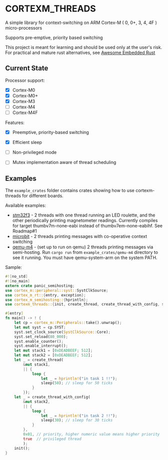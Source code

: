 # CORTEXM_THREADS

A simple library for context-switching on ARM Cortex-M ( 0, 0+, 3, 4, 4F ) micro-processors

Supports pre-emptive, priority based switching

This project is meant for learning and should be used only at the user's risk. For practical and mature
rust alternatives, see [Awesome Embedded Rust](https://github.com/rust-embedded/awesome-embedded-rust)


## Current State
Processor support:

 - [x] Cortex-M0
 - [x] Cortex-M0+
 - [x] Cortex-M3
 - [ ] Cortex-M4
 - [ ] Cortex-M4F

Features:
 - [x] Preemptive, priority-based switching
 - [x] Efficient sleep
 - [ ] Non-privileged mode
 - [ ] Mutex implementation aware of thread scheduling


## Examples
The `example_crates` folder contains crates showing how to 
use cortexm-threads for different boards.

Available examples:
 - [stm32f3](./example_crates/stm32f3) - 2 threads with one 
 thread running an LED roulette, and the other periodically
 printing magnetometer readings. Currently compiles for target
 thumbv7m-none-eabi instead of thumbv7em-none-eabihf. See Roadmap#1
 - [microbit](./example_crates/microbit) - 2 threads printing
 messages with co-operative context switching
 - [qemu-m4](./example_crates/qemu-m4) - (set up to run
 on qemu) 2 threads printing messages via semi-hosting.
 Run `cargo run` from `example_crates/qemu-m4` directory
 to see it running. You must have qemu-system-arm on the system PATH.

Sample:
```rust
#![no_std]
#![no_main]
extern crate panic_semihosting;
use cortex_m::peripheral::syst::SystClkSource;
use cortex_m_rt::{entry, exception};
use cortex_m_semihosting::{hprintln};
use cortexm_threads::{init, create_thread, create_thread_with_config, sleep};

#[entry]
fn main() -> ! {
	let cp = cortex_m::Peripherals::take().unwrap();
	let mut syst = cp.SYST;
	syst.set_clock_source(SystClkSource::Core);
	syst.set_reload(80_000);
	syst.enable_counter();
	syst.enable_interrupt();
	let mut stack1 = [0xDEADBEEF; 512];
	let mut stack2 = [0xDEADBEEF; 512];
	let _ = create_thread(
		&mut stack1, 
		|| {
			loop {
				let _ = hprintln!("in task 1 !!");
				sleep(50); // sleep for 50 ticks
			}
		});
	let _ = create_thread_with_config(
		&mut stack2, 
		|| {
			loop {
				let _ = hprintln!("in task 2 !!");
				sleep(30); // sleep for 30 ticks
			}
		},
		0x01, // priority, higher numeric value means higher priority
		true  // privileged thread
		);
    init();
}
```